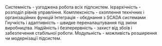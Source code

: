 Системність - узгоджена робота всіх підпсистем.
Ієрархічність - розподіл рівнів управління.
Комплексність - охоплення технічних і організаційних функцій
Інтеграція - обєднання з SCADA системами
Гнучкість і адаптивність - швидке переналаштування під зміни виробництва.
Надійність і безперервність - захист від збоїв і забезпечення стабільної роботи.
Модульність - можливість розширення чи модернізації підсистем.

